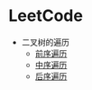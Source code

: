 # LeetCode

* 二叉树的遍历
  * [前序遍历](https://leetcode-cn.com/problems/binary-tree-preorder-traversal/)
  * [中序遍历](https://leetcode-cn.com/problems/binary-tree-inorder-traversal/)
  * [后序遍历](https://leetcode-cn.com/problems/binary-tree-postorder-traversal/)

